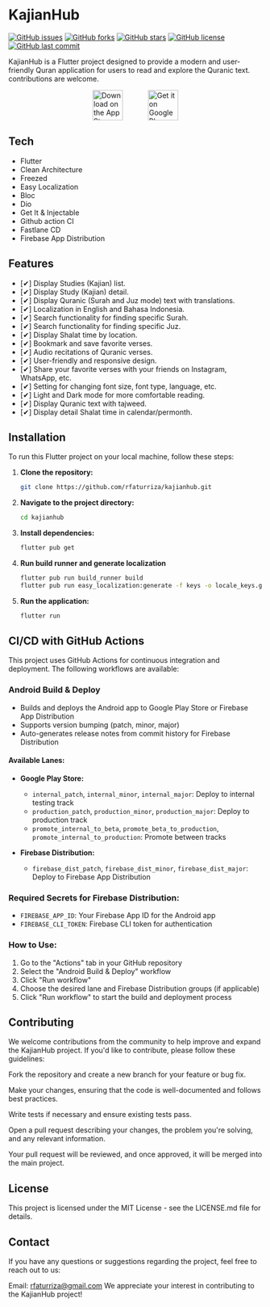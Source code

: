 # KajianHub

[![GitHub issues](https://img.shields.io/github/issues/rfaturriza/kajianhub)](https://github.com/rfaturriza/kajianhub/issues)
[![GitHub forks](https://img.shields.io/github/forks/rfaturriza/kajianhub)](https://github.com/rfaturriza/kajianhub/network)
[![GitHub stars](https://img.shields.io/github/stars/rfaturriza/kajianhub)](https://github.com/rfaturriza/kajianhub/stargazers)
[![GitHub license](https://img.shields.io/github/license/rfaturriza/kajianhub)](https://github.com/rfaturriza/kajianhub/blob/main/LICENSE)
[![GitHub last commit](https://img.shields.io/github/last-commit/rfaturriza/kajianhub)](https://github.com/rfaturriza/kajianhub/commits/main)

KajianHub is a Flutter project designed to provide a modern and user-friendly Quran application for users to read and explore the Quranic text.  contributions are welcome.

<div style="display: flex; justify-content: center; align-items: center">
  <a href="https://apps.apple.com/id/app/kajianhub/id6739066951" target="_blank">
    <img src="https://github.com/user-attachments/assets/170a7c12-ab9b-470b-8a88-dd1f1d68f0e7" alt="Download on the App Store" height="60">
  </a>
  <a href="https://play.google.com/store/apps/details?id=com.rizz.quranku" target="_blank">
    <img src="https://github.com/user-attachments/assets/46fa6300-2ca2-48e1-afe3-a4004ddda5e7" alt="Get it on Google Play" height="60" style="margin-left: 50px;">
  </a>
</div>


## Tech
- Flutter
- Clean Architecture
- Freezed
- Easy Localization
- Bloc
- Dio
- Get It & Injectable
- Github action CI
- Fastlane CD
- Firebase App Distribution

## Features
- [✔] Display Studies (Kajian) list.
- [✔] Display Study (Kajian) detail.
- [✔] Display Quranic (Surah and Juz mode) text with translations.
- [✔] Localization in English and Bahasa Indonesia.
- [✔] Search functionality for finding specific Surah.
- [✔] Search functionality for finding specific Juz.
- [✔] Display Shalat time by location.
- [✔] Bookmark and save favorite verses.
- [✔] Audio recitations of Quranic verses.
- [✔] User-friendly and responsive design.
- [✔] Share your favorite verses with your friends on Instagram, WhatsApp, etc.
- [✔] Setting for changing font size, font type, language, etc.
- [✔] Light and Dark mode for more comfortable reading.
- [✔] Display Quranic text with tajweed.
- [✔] Display detail Shalat time in calendar/permonth.

## Installation
To run this Flutter project on your local machine, follow these steps:

1. **Clone the repository:**

   ```bash
   git clone https://github.com/rfaturriza/kajianhub.git

2. **Navigate to the project directory:**

   ```bash
   cd kajianhub

3. **Install dependencies:**

    ```bash
    flutter pub get

3. **Run build runner and generate localization**

    ```bash
    flutter pub run build_runner build
    flutter pub run easy_localization:generate -f keys -o locale_keys.g.dart --source-dir assets/translations

4. **Run the application:**

    ```bash
    flutter run
    
## CI/CD with GitHub Actions

This project uses GitHub Actions for continuous integration and deployment. The following workflows are available:

### Android Build & Deploy
- Builds and deploys the Android app to Google Play Store or Firebase App Distribution
- Supports version bumping (patch, minor, major)
- Auto-generates release notes from commit history for Firebase Distribution

#### Available Lanes:
- **Google Play Store:**
  - `internal_patch`, `internal_minor`, `internal_major`: Deploy to internal testing track
  - `production_patch`, `production_minor`, `production_major`: Deploy to production track
  - `promote_internal_to_beta`, `promote_beta_to_production`, `promote_internal_to_production`: Promote between tracks

- **Firebase Distribution:**
  - `firebase_dist_patch`, `firebase_dist_minor`, `firebase_dist_major`: Deploy to Firebase App Distribution

### Required Secrets for Firebase Distribution:
- `FIREBASE_APP_ID`: Your Firebase App ID for the Android app
- `FIREBASE_CLI_TOKEN`: Firebase CLI token for authentication

### How to Use:
1. Go to the "Actions" tab in your GitHub repository
2. Select the "Android Build & Deploy" workflow
3. Click "Run workflow"
4. Choose the desired lane and Firebase Distribution groups (if applicable)
5. Click "Run workflow" to start the build and deployment process

## Contributing
We welcome contributions from the community to help improve and expand the KajianHub project. If you'd like to contribute, please follow these guidelines:

Fork the repository and create a new branch for your feature or bug fix.

Make your changes, ensuring that the code is well-documented and follows best practices.

Write tests if necessary and ensure existing tests pass.

Open a pull request describing your changes, the problem you're solving, and any relevant information.

Your pull request will be reviewed, and once approved, it will be merged into the main project.

## License
This project is licensed under the MIT License - see the LICENSE.md file for details.

## Contact
If you have any questions or suggestions regarding the project, feel free to reach out to us:

Email: rfaturriza@gmail.com
We appreciate your interest in contributing to the KajianHub project!
